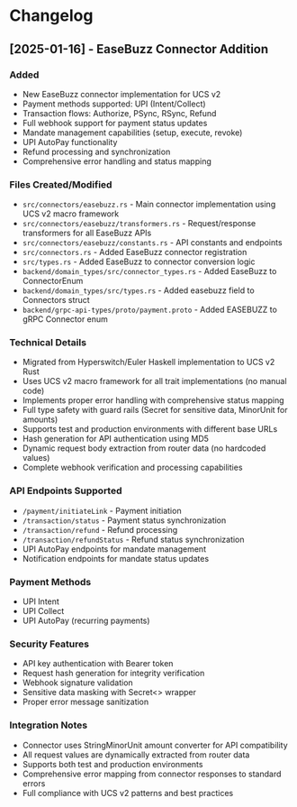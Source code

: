 # Changelog

## [2025-01-16] - EaseBuzz Connector Addition

### Added
- New EaseBuzz connector implementation for UCS v2
- Payment methods supported: UPI (Intent/Collect)
- Transaction flows: Authorize, PSync, RSync, Refund
- Full webhook support for payment status updates
- Mandate management capabilities (setup, execute, revoke)
- UPI AutoPay functionality
- Refund processing and synchronization
- Comprehensive error handling and status mapping

### Files Created/Modified
- `src/connectors/easebuzz.rs` - Main connector implementation using UCS v2 macro framework
- `src/connectors/easebuzz/transformers.rs` - Request/response transformers for all EaseBuzz APIs
- `src/connectors/easebuzz/constants.rs` - API constants and endpoints
- `src/connectors.rs` - Added EaseBuzz connector registration
- `src/types.rs` - Added EaseBuzz to connector conversion logic
- `backend/domain_types/src/connector_types.rs` - Added EaseBuzz to ConnectorEnum
- `backend/domain_types/src/types.rs` - Added easebuzz field to Connectors struct
- `backend/grpc-api-types/proto/payment.proto` - Added EASEBUZZ to gRPC Connector enum

### Technical Details
- Migrated from Hyperswitch/Euler Haskell implementation to UCS v2 Rust
- Uses UCS v2 macro framework for all trait implementations (no manual code)
- Implements proper error handling with comprehensive status mapping
- Full type safety with guard rails (Secret<String> for sensitive data, MinorUnit for amounts)
- Supports test and production environments with different base URLs
- Hash generation for API authentication using MD5
- Dynamic request body extraction from router data (no hardcoded values)
- Complete webhook verification and processing capabilities

### API Endpoints Supported
- `/payment/initiateLink` - Payment initiation
- `/transaction/status` - Payment status synchronization
- `/transaction/refund` - Refund processing
- `/transaction/refundStatus` - Refund status synchronization
- UPI AutoPay endpoints for mandate management
- Notification endpoints for mandate status updates

### Payment Methods
- UPI Intent
- UPI Collect
- UPI AutoPay (recurring payments)

### Security Features
- API key authentication with Bearer token
- Request hash generation for integrity verification
- Webhook signature validation
- Sensitive data masking with Secret<> wrapper
- Proper error message sanitization

### Integration Notes
- Connector uses StringMinorUnit amount converter for API compatibility
- All request values are dynamically extracted from router data
- Supports both test and production environments
- Comprehensive error mapping from connector responses to standard errors
- Full compliance with UCS v2 patterns and best practices